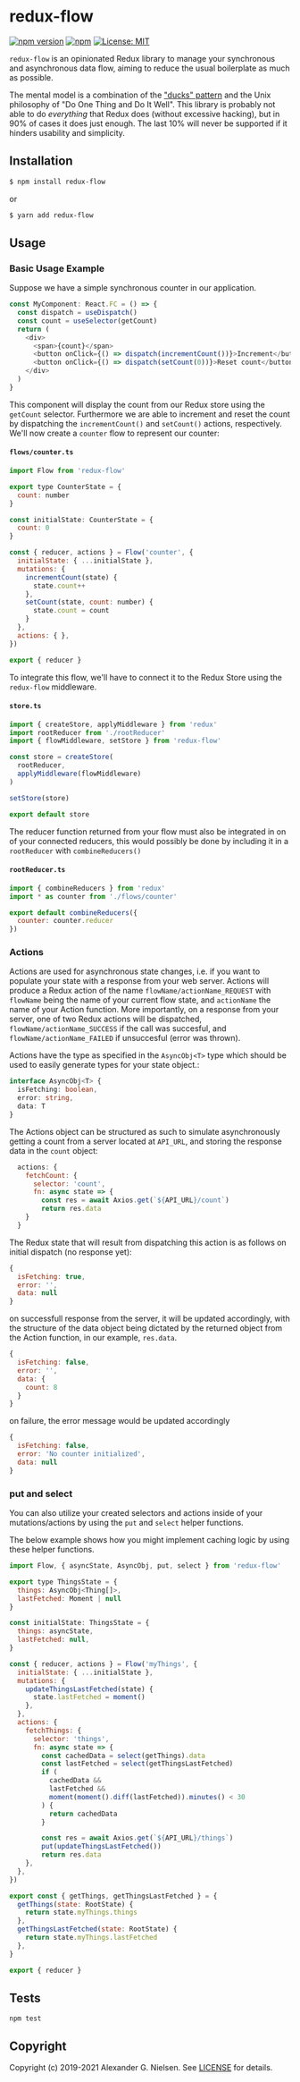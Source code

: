 # redux-flow

[![npm version](https://img.shields.io/npm/v/redux-flow.svg)](https://www.npmjs.com/package/redux-flow)
[![npm](https://img.shields.io/npm/dm/redux-flow.svg)](https://www.npmjs.com/package/redux-flow)
[![License: MIT](https://img.shields.io/badge/License-MIT-yellow.svg)](https://opensource.org/licenses/MIT)


`redux-flow` is an opinionated Redux library to manage your synchronous and asynchronous data flow, aiming to reduce the usual boilerplate as much as possible.

The mental model is a combination of the ["ducks" pattern](https://github.com/erikras/ducks-modular-redux) and the Unix philosophy of "Do One Thing and Do It Well". This library is probably not able to do _everything_ that Redux does (without excessive hacking), but in 90% of cases it does just enough. The last 10% will never be supported if it hinders usability and simplicity.

## Installation

```sh
$ npm install redux-flow
```

or 

```sh
$ yarn add redux-flow
```
## Usage

### Basic Usage Example

Suppose we have a simple synchronous counter in our application.

```javascript
const MyComponent: React.FC = () => {
  const dispatch = useDispatch()
  const count = useSelector(getCount)
  return (
    <div>
      <span>{count}</span>
      <button onClick={() => dispatch(incrementCount())}>Increment</button>
      <button onClick={() => dispatch(setCount(0))}>Reset count</button>
    </div>
  )
}
```

This component will display the count from our Redux store using the `getCount` selector. Furthermore we are able to increment and reset the count by dispatching the `incrementCount()` and `setCount()` actions, respectively. We'll now create a `counter` flow to represent our counter:

#### `flows/counter.ts`

```javascript
import Flow from 'redux-flow'

export type CounterState = {
  count: number
}

const initialState: CounterState = {
  count: 0
}

const { reducer, actions } = Flow('counter', {
  initialState: { ...initialState },
  mutations: {
    incrementCount(state) {
      state.count++
    },
    setCount(state, count: number) {
      state.count = count
    }
  },
  actions: { },
})

export { reducer }
```

To integrate this flow, we'll have to connect it to the Redux Store using the `redux-flow` middleware.

#### `store.ts`

```javascript
import { createStore, applyMiddleware } from 'redux'
import rootReducer from './rootReducer'
import { flowMiddleware, setStore } from 'redux-flow'

const store = createStore(
  rootReducer,
  applyMiddleware(flowMiddleware)
)

setStore(store)

export default store
```

The reducer function returned from your flow must also be integrated in on of your connected reducers, this would possibly be done by including it in a `rootReducer` with `combineReducers()`

#### `rootReducer.ts`

```javascript
import { combineReducers } from 'redux'
import * as counter from './flows/counter'

export default combineReducers({
  counter: counter.reducer
})
```


### Actions

Actions are used for asynchronous state changes, i.e. if you want to populate your state with a response from your web server. Actions will produce a Redux action of the name `flowName/actionName_REQUEST` with `flowName` being the name of your current flow state, and `actionName` the name of your Action function. More importantly, on a response from your server, one of two Redux actions will be dispatched, `flowName/actionName_SUCCESS` if the call was succesful, and `flowName/actionName_FAILED` if unsuccesful (error was thrown).

Actions have the type as specified in the `AsyncObj<T>` type which should be used to easily generate types for your state object.:

```typescript
interface AsyncObj<T> {
  isFetching: boolean,
  error: string,
  data: T
}
```

The Actions object can be structured as such to simulate asynchronously getting a count from a server located at `API_URL`, and storing the response data in the `count` object:

```javascript
  actions: {
    fetchCount: {
      selector: 'count',
      fn: async state => {
        const res = await Axios.get(`${API_URL}/count`)
        return res.data
    }
  }
```

The Redux state that will result from dispatching this action is as follows on initial dispatch (no response yet):

```javascript
{
  isFetching: true,
  error: '',
  data: null
}
```

on successfull response from the server, it will be updated accordingly, with the structure of the data object being dictated by the returned object from the Action function, in our example, `res.data`.

```javascript
{
  isFetching: false,
  error: '',
  data: {
    count: 8
  }
}
```

on failure, the error message would be updated accordingly

```javascript
{
  isFetching: false,
  error: 'No counter initialized',
  data: null
}
```

### put and select

You can also utilize your created selectors and actions inside of your mutations/actions by using the `put` and `select` helper functions.

The below example shows how you might implement caching logic by using these helper functions.

```javascript
import Flow, { asyncState, AsyncObj, put, select } from 'redux-flow'

export type ThingsState = {
  things: AsyncObj<Thing[]>,
  lastFetched: Moment | null
}

const initialState: ThingsState = {
  things: asyncState,
  lastFetched: null,
}

const { reducer, actions } = Flow('myThings', {
  initialState: { ...initialState },
  mutations: {
    updateThingsLastFetched(state) {
      state.lastFetched = moment()
    },
  },
  actions: {
    fetchThings: {
      selector: 'things',
      fn: async state => {
        const cachedData = select(getThings).data
        const lastFetched = select(getThingsLastFetched)
        if (
          cachedData &&
          lastFetched &&
          moment(moment().diff(lastFetched)).minutes() < 30
        ) {
          return cachedData
        }

        const res = await Axios.get(`${API_URL}/things`)
        put(updateThingsLastFetched())
        return res.data
    },
  },
})

export const { getThings, getThingsLastFetched } = {
  getThings(state: RootState) {
    return state.myThings.things
  },
  getThingsLastFetched(state: RootState) {
    return state.myThings.lastFetched
  },
}

export { reducer }
```

## Tests

```
npm test
```

## Copyright

Copyright (c) 2019-2021 Alexander G. Nielsen. See [LICENSE](https://github.com/4lgn/redux-flow/blob/master/LICENSE) for details.
